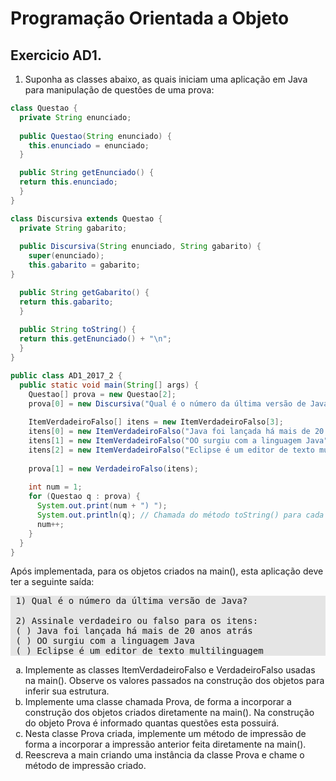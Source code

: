 # Programação Orientada a Objeto
## Exercicio AD1.

1. Suponha as classes abaixo, as quais iniciam uma aplicação em Java para manipulação de questões de uma prova:

```java
class Questao {
  private String enunciado;
  
  public Questao(String enunciado) {
    this.enunciado = enunciado;
  }

  public String getEnunciado() {
  return this.enunciado;
  }
}

class Discursiva extends Questao {
  private String gabarito;
  
  public Discursiva(String enunciado, String gabarito) {
    super(enunciado);
    this.gabarito = gabarito;
}

  public String getGabarito() {
  return this.gabarito;
  }
  
  public String toString() {
  return this.getEnunciado() + "\n";
  }
}

public class AD1_2017_2 {
  public static void main(String[] args) {
    Questao[] prova = new Questao[2];
    prova[0] = new Discursiva("Qual é o número da última versão de Java?", "8");
    
    ItemVerdadeiroFalso[] itens = new ItemVerdadeiroFalso[3];
    itens[0] = new ItemVerdadeiroFalso("Java foi lançada há mais de 20 anos atrás", true);
    itens[1] = new ItemVerdadeiroFalso("OO surgiu com a linguagem Java", false);
    itens[2] = new ItemVerdadeiroFalso("Eclipse é um editor de texto multilinguagem", true);
    
    prova[1] = new VerdadeiroFalso(itens);
    
    int num = 1;
    for (Questao q : prova) {
      System.out.print(num + ") ");
      System.out.println(q); // Chamada do método toString() para cada questão q
      num++;
    }
  }
}
```

Após implementada, para os objetos criados na main(), esta aplicação deve ter a seguinte saída:

<pre style="background-color: #e5e5e5;">
 1) Qual é o número da última versão de Java?

 2) Assinale verdadeiro ou falso para os itens:
 ( ) Java foi lançada há mais de 20 anos atrás
 ( ) OO surgiu com a linguagem Java
 ( ) Eclipse é um editor de texto multilinguagem
</pre>

<ol type="a">
  <li>
    Implemente as classes ItemVerdadeiroFalso e VerdadeiroFalso usadas na main(). Observe os valores passados na construção dos objetos para inferir sua estrutura.
  </li>
  <li>
    Implemente uma classe chamada Prova, de forma a incorporar a construção dos objetos criados diretamente na main(). Na construção do objeto Prova é informado quantas questões esta possuirá.
  </li>
  <li>
    Nesta classe Prova criada, implemente um método de impressão de forma a incorporar a impressão anterior feita diretamente na main().
  </li>
  <li>Reescreva a main criando uma instância da classe Prova e chame o método de impressão criado.</li>
</ol>
